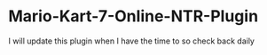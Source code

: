 # Mario-Kart-7-Online-NTR-Plugin
I will update this plugin when I have the time to so check back daily
